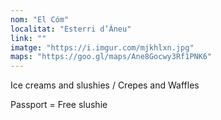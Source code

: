 ```yaml
---
nom: "El Cóm"
localitat: "Esterri d’Àneu"
link: ""
imatge: "https://i.imgur.com/mjkhlxn.jpg"
maps: "https://goo.gl/maps/Ane8Gocwy3Rf1PNK6"
---
```


Ice creams and slushies / Crepes and Waffles

Passport = Free slushie
